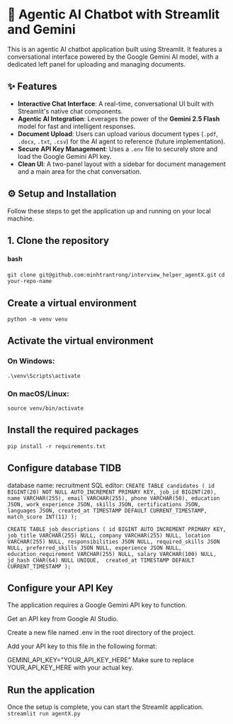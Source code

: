 # 🤖 Agentic AI Chatbot with Streamlit and Gemini

This is an agentic AI chatbot application built using Streamlit. It features a conversational interface powered by the Google Gemini AI model, with a dedicated left panel for uploading and managing documents.

## ✨ Features

- **Interactive Chat Interface**: A real-time, conversational UI built with Streamlit's native chat components.
- **Agentic AI Integration**: Leverages the power of the **Gemini 2.5 Flash** model for fast and intelligent responses.
- **Document Upload**: Users can upload various document types (`.pdf`, `.docx`, `.txt`, `.csv`) for the AI agent to reference (future implementation).
- **Secure API Key Management**: Uses a `.env` file to securely store and load the Google Gemini API key.
- **Clean UI**: A two-panel layout with a sidebar for document management and a main area for the chat conversation.

## ⚙️ Setup and Installation

Follow these steps to get the application up and running on your local machine.

## 1. Clone the repository

#### bash
`git clone git@github.com:minhtrantrong/interview_helper_agentX.git`
`cd your-repo-name`

## Create a virtual environment
`python -m venv venv`


## Activate the virtual environment
### On Windows:
`.\venv\Scripts\activate`
### On macOS/Linux:
`source venv/bin/activate`

## Install the required packages
`pip install -r requirements.txt`

## Configure database TIDB
database name: recruitment
SQL editor:
`CREATE TABLE candidates (
    id BIGINT(20) NOT NULL AUTO_INCREMENT PRIMARY KEY,
    job_id BIGINT(20),
    name VARCHAR(255),
    email VARCHAR(255),
    phone VARCHAR(50),
    education JSON,
    work_experience JSON,
    skills JSON,
    certifications JSON,
    languages JSON,
    created_at TIMESTAMP DEFAULT CURRENT_TIMESTAMP,
    match_score INT(11)
);`

`CREATE TABLE job_descriptions (
    id BIGINT AUTO_INCREMENT PRIMARY KEY,
    job_title VARCHAR(255) NULL,
    company VARCHAR(255) NULL,
    location VARCHAR(255) NULL,
    responsibilities JSON NULL,
    required_skills JSON NULL,
    preferred_skills JSON NULL,
    experience JSON NULL,
    education_requirement VARCHAR(255) NULL,
    salary VARCHAR(100) NULL,
    jd_hash CHAR(64) NULL UNIQUE, 
    created_at TIMESTAMP DEFAULT CURRENT_TIMESTAMP
);`

## Configure your API Key
The application requires a Google Gemini API key to function.

Get an API key from Google AI Studio.

Create a new file named .env in the root directory of the project.

Add your API key to this file in the following format:

GEMINI_API_KEY="YOUR_API_KEY_HERE"
Make sure to replace YOUR_API_KEY_HERE with your actual key.
## Run the application
Once the setup is complete, you can start the Streamlit application.
    `streamlit run agentX.py`

